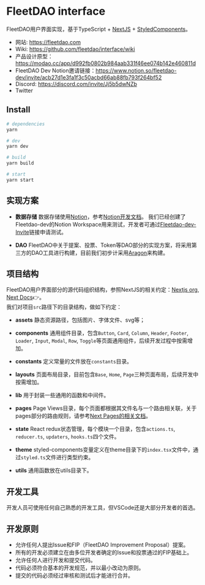 # FleetDAO interface

FleetDAO用户界面实现，基于TypeScript + [NextJS](https://github.com/vercel/next.js) + [StyledComponents](https://styled-components.com/)。

- 网站: https://fleetdao.com
- Wiki: https://github.com/fleetdao/interface/wiki
- 产品设计原型：https://modao.cc/app/d992fb0802b984aab331f46ee074b142e460811d
- FleetDAO Dev Notion邀请链接：https://www.notion.so/fleetdao-dev/invite/acb27d1e3fa1f3c50acbd66ab88fb793f264bf52
- Discord: https://discord.com/invite/Jj5b5dwNZb
- Twitter

## Install
```bash
# dependencies
yarn

# dev
yarn dev

# build
yarn build

# start
yarn start
```

## 实现方案
- **数据存储**
数据存储使用[Notion](https://www.notion.so)，参考[Notion开发文档](https://developers.notion.com)。
我们已经创建了Fleetdao-dev的Notion Workspace用来测试，开发者可通过[Fleetdao-dev-Invite](https://www.notion.so/fleetdao-dev/invite/acb27d1e3fa1f3c50acbd66ab88fb793f264bf52)链接申请测试。

- **DAO**
FleetDAO中关于提案、投票、Token等DAO部分的实现方案，将采用第三方的DAO工具进行构建，目前我们初步计采用[Aragon](https://aragon.org)来构建。

## 项目结构
FleetDAO用户界面部分的源代码组织结构，参照NextJS的相关约定：[Nextjs org](https://nextjs.org), [Next Docs](https://nextjs.org/docs/getting-started)👉。  
我们对项目`src`路径下的目录结构，做如下约定：
- **assets**
静态资源路径，包括图片、字体文件、svg等；

- **components**
通用组件目录，包含`Button`, `Card`, `Column`, `Header`, `Footer`, `Loader`, `Input`, `Modal`, `Row`, `Toggle`等页面通用组件，后续开发过程中按需增加。

- **constants**
定义常量的文件放在`constants`目录。

- **layouts**
页面布局目录，目前包含`Base`, `Home`, `Page`三种页面布局，后续开发中按需增加。

- **lib**
用于封装一些通用的函数和中间件。

- **pages**
Page Views目录，每个页面都根据其文件名与一个路由相关联，关于pages部分的路由规则，请参考[Next Pages的相关文档](https://nextjs.org/docs/basic-features/pages)。

- **state**
React redux状态管理，每个模块一个目录，包含`actions.ts`, `reducer.ts`, `updaters`, `hooks.ts`四个文件。

- **theme**
styled-components变量定义在theme目录下的`index.tsx`文件中，通过`styled.ts`文件进行类型约束。

- **utils**
通用函数放在utils目录下。

## 开发工具
开发人员可使用任何自己熟悉的开发工具，但VSCode还是大部分开发者的首选。

## 开发原则
- 允许任何人提出Issue和FIP（FleetDAO Improvement Proposal）提案。
- 所有的开发必须建立在由多位开发者确定的Issue和投票通过的FIP基础上。
- 允许任何人进行开发和提交代码。
- 代码必须符合基本的开发规范，并以最小改动为原则。
- 提交的代码必须经过审核和测试后才能进行合并。